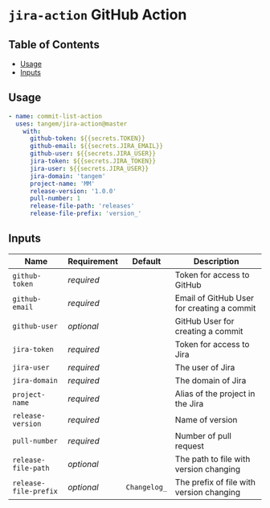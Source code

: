# `jira-action` GitHub Action

## Table of Contents

* [Usage](#usage)
* [Inputs](#inputs)

## Usage

```yaml
- name: commit-list-action
  uses: tangem/jira-action@master
    with:
      github-token: ${{secrets.TOKEN}}
      github-email: ${{secrets.JIRA_EMAIL}}
      github-user: ${{secrets.JIRA_USER}}
      jira-token: ${{secrets.JIRA_TOKEN}}
      jira-user: ${{secrets.JIRA_USER}}
      jira-domain: 'tangem'        
      project-name: 'MM'
      release-version: '1.0.0'
      pull-number: 1
      release-file-path: 'releases'
      release-file-prefix: 'version_'    

```

## Inputs

| Name          | Requirement | Default | Description |
| ------------- | ----------- | ------- | ----------- |
| `github-token`       | _required_ | | Token for access to GitHub |
| `github-email`       | _required_ | | Email of GitHub User for creating a commit |
| `github-user`        | _optional_ | | GitHub User for creating a commit |
| `jira-token`         | _required_ | | Token for access to Jira |
| `jira-user`          | _required_ | | The user of Jira |
| `jira-domain`        | _required_ | | The domain of Jira |
| `project-name`       | _required_ | | Alias of the project in the Jira |
| `release-version`    | _required_ | | Name of version |
| `pull-number`        | _required_ | | Number of pull request |
| `release-file-path`  | _optional_ | | The path to file with version changing |
| `release-file-prefix`| _optional_ | `Changelog_` | The prefix of file with version changing |
